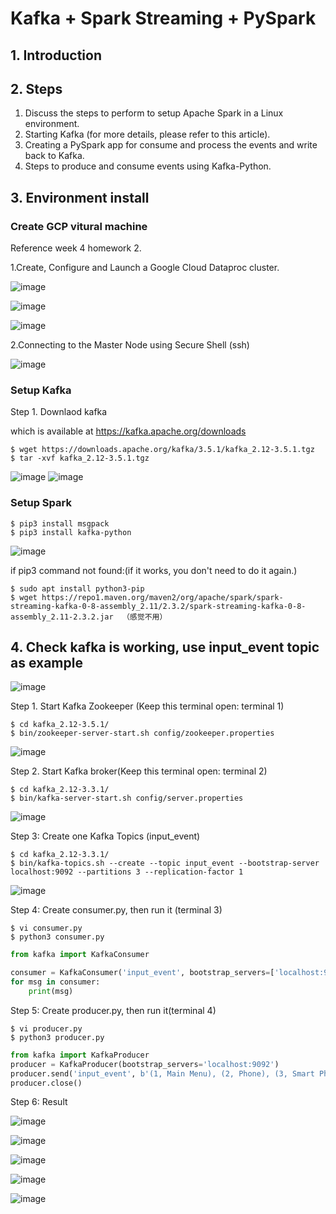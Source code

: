 # Kafka + Spark Streaming + PySpark

## 1. Introduction


## 2. Steps
1. Discuss the steps to perform to setup Apache Spark in a Linux environment.
2. Starting Kafka (for more details, please refer to this article).
3. Creating a PySpark app for consume and process the events and write back to Kafka.
4. Steps to produce and consume events using Kafka-Python.

## 3. Environment install

### Create GCP vitural machine 
Reference week 4 homework 2.

1.Create, Configure and Launch a Google Cloud Dataproc cluster.

![image](https://github.com/TejasriVaitla/Cloud-Computing/assets/128747986/74aa13a9-4fc5-482d-a1cf-494f18244a4d)

![image](https://github.com/TejasriVaitla/Cloud-Computing/assets/128747986/96804813-0a2f-4751-a4cf-f3b70ff4f386)

![image](https://github.com/TejasriVaitla/Cloud-Computing/assets/128747986/6fcb6f8a-97f5-4811-b8a0-5ce95a027ace)


2.Connecting to the Master Node using Secure Shell (ssh) 

![image](https://github.com/TejasriVaitla/Cloud-Computing/assets/128747986/22e81b96-b7f3-474c-9264-667086486e3c)

### Setup Kafka

Step 1. Downlaod kafka 

which is available at https://kafka.apache.org/downloads

```
$ wget https://downloads.apache.org/kafka/3.5.1/kafka_2.12-3.5.1.tgz
$ tar -xvf kafka_2.12-3.5.1.tgz
```
![image](https://github.com/TejasriVaitla/Cloud-Computing/assets/128747986/8f30c9e6-b230-44c9-b1f4-34454202acb2)
![image](https://github.com/TejasriVaitla/Cloud-Computing/assets/128747986/74317103-fb37-4f37-86c4-794129fefb1b)

### Setup Spark
```
$ pip3 install msgpack
$ pip3 install kafka-python
```
![image](https://github.com/TejasriVaitla/Cloud-Computing/assets/128747986/5e79cb26-6ec0-471f-a3bd-fda85f2dd383)

if pip3 command not found:(if it works, you don't need to do it again.)
```
$ sudo apt install python3-pip
$ wget https://repo1.maven.org/maven2/org/apache/spark/spark-streaming-kafka-0-8-assembly_2.11/2.3.2/spark-streaming-kafka-0-8-assembly_2.11-2.3.2.jar  （感觉不用）
```

## 4. Check kafka is working, use input_event topic as example

![image](https://github.com/TejasriVaitla/Cloud-Computing/assets/128747986/3e4f50a2-8469-402e-a882-533f19eaa5ae)

Step 1. Start Kafka Zookeeper (Keep this terminal open: terminal 1)
```
$ cd kafka_2.12-3.5.1/
$ bin/zookeeper-server-start.sh config/zookeeper.properties
```
![image](https://github.com/TejasriVaitla/Cloud-Computing/assets/128747986/2fa33588-c41e-4185-ac86-89ba0a4da306)

Step 2. Start Kafka broker(Keep this terminal open: terminal 2)
```
$ cd kafka_2.12-3.3.1/
$ bin/kafka-server-start.sh config/server.properties
```
![image](https://github.com/TejasriVaitla/Cloud-Computing/assets/128747986/0e90e4bc-93a1-4481-ada6-023690f44919)

Step 3: Create one Kafka Topics (input_event)
```
$ cd kafka_2.12-3.3.1/
$ bin/kafka-topics.sh --create --topic input_event --bootstrap-server localhost:9092 --partitions 3 --replication-factor 1
```
![image](https://github.com/TejasriVaitla/Cloud-Computing/assets/128747986/bedb95d3-13e9-4a31-b964-e4b4d0615099)

Step 4: Create consumer.py, then run it (terminal 3)
```
$ vi consumer.py
$ python3 consumer.py
```

```consumber.py code
from kafka import KafkaConsumer

consumer = KafkaConsumer('input_event', bootstrap_servers=['localhost:9092'])
for msg in consumer:
    print(msg)
```

Step 5: Create producer.py, then run it(terminal 4)
```
$ vi producer.py
$ python3 producer.py
```

```producer.py code
from kafka import KafkaProducer
producer = KafkaProducer(bootstrap_servers='localhost:9092')
producer.send('input_event', b'(1, Main Menu), (2, Phone), (3, Smart Phone), (4, iPhone)')
producer.close()
```

Step 6: Result

![image](https://github.com/TejasriVaitla/Cloud-Computing/assets/128747986/fc7583e3-1c3e-445d-bb54-a51555ba7958)

![image](https://github.com/TejasriVaitla/Cloud-Computing/assets/128747986/7dd747a2-2f07-4587-8da4-b0cc99dd9a52)

![image](https://github.com/TejasriVaitla/Cloud-Computing/assets/128747986/eef130e6-100c-448f-b643-76ef3ab9b146)

![image](https://github.com/TejasriVaitla/Cloud-Computing/assets/128747986/5c321fec-c00b-492e-9642-e766f5d5e33c)

![image](https://github.com/TejasriVaitla/Cloud-Computing/assets/128747986/9f8f25f0-53c0-4d2f-b497-5c126a0da38f)

